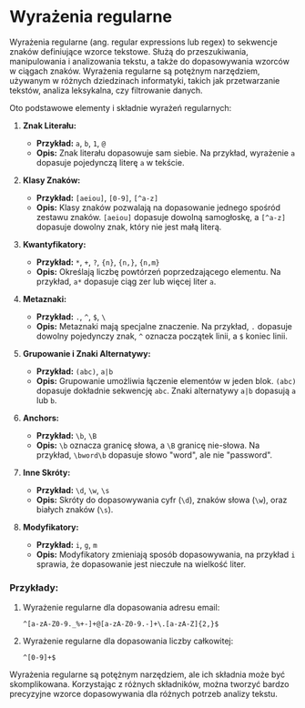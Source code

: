 # Wyrażenia regularne 

Wyrażenia regularne (ang. regular expressions lub regex) to sekwencje znaków definiujące wzorce tekstowe. Służą do przeszukiwania, manipulowania i analizowania tekstu, a także do dopasowywania wzorców w ciągach znaków. Wyrażenia regularne są potężnym narzędziem, używanym w różnych dziedzinach informatyki, takich jak przetwarzanie tekstów, analiza leksykalna, czy filtrowanie danych.

Oto podstawowe elementy i składnie wyrażeń regularnych:

1. **Znak Literału:**
   - **Przykład:** `a`, `b`, `1`, `@`
   - **Opis:** Znak literału dopasowuje sam siebie. Na przykład, wyrażenie `a` dopasuje pojedynczą literę `a` w tekście.

2. **Klasy Znaków:**
   - **Przykład:** `[aeiou]`, `[0-9]`, `[^a-z]`
   - **Opis:** Klasy znaków pozwalają na dopasowanie jednego spośród zestawu znaków. `[aeiou]` dopasuje dowolną samogłoskę, a `[^a-z]` dopasuje dowolny znak, który nie jest małą literą.

3. **Kwantyfikatory:**
   - **Przykład:** `*`, `+`, `?`, `{n}`, `{n,}`, `{n,m}`
   - **Opis:** Określają liczbę powtórzeń poprzedzającego elementu. Na przykład, `a*` dopasuje ciąg zer lub więcej liter `a`.

4. **Metaznaki:**
   - **Przykład:** `.`, `^`, `$`, `\`
   - **Opis:** Metaznaki mają specjalne znaczenie. Na przykład, `.` dopasuje dowolny pojedynczy znak, `^` oznacza początek linii, a `$` koniec linii.

5. **Grupowanie i Znaki Alternatywy:**
   - **Przykład:** `(abc)`, `a|b`
   - **Opis:** Grupowanie umożliwia łączenie elementów w jeden blok. `(abc)` dopasuje dokładnie sekwencję `abc`. Znaki alternatywy `a|b` dopasują `a` lub `b`.

6. **Anchors:**
   - **Przykład:** `\b`, `\B`
   - **Opis:** `\b` oznacza granicę słowa, a `\B` granicę nie-słowa. Na przykład, `\bword\b` dopasuje słowo "word", ale nie "password".

7. **Inne Skróty:**
   - **Przykład:** `\d`, `\w`, `\s`
   - **Opis:** Skróty do dopasowywania cyfr (`\d`), znaków słowa (`\w`), oraz białych znaków (`\s`).

8. **Modyfikatory:**
   - **Przykład:** `i`, `g`, `m`
   - **Opis:** Modyfikatory zmieniają sposób dopasowywania, na przykład `i` sprawia, że dopasowanie jest nieczułe na wielkość liter.

### Przykłady:

1. Wyrażenie regularne dla dopasowania adresu email:
   ```regex
   ^[a-zA-Z0-9._%+-]+@[a-zA-Z0-9.-]+\.[a-zA-Z]{2,}$
   ```

2. Wyrażenie regularne dla dopasowania liczby całkowitej:
   ```regex
   ^[0-9]+$
   ```

Wyrażenia regularne są potężnym narzędziem, ale ich składnia może być skomplikowana. Korzystając z różnych składników, można tworzyć bardzo precyzyjne wzorce dopasowywania dla różnych potrzeb analizy tekstu.